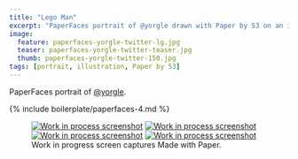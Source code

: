 ```yaml
---
title: "Lego Man"
excerpt: "PaperFaces portrait of @yorgle drawn with Paper by 53 on an iPad."
image: 
  feature: paperfaces-yorgle-twitter-lg.jpg
  teaser: paperfaces-yorgle-twitter-teaser.jpg
  thumb: paperfaces-yorgle-twitter-150.jpg
tags: [portrait, illustration, Paper by 53]
---
```


PaperFaces portrait of [@yorgle](http://twitter.com/yorgle).

{% include boilerplate/paperfaces-4.md %}

<figure class="third">
  <a href="{{ site.url }}/assets/images/paperfaces-yorgle-process-1-lg.jpg"><img src="{{ site.url }}/assets/images/paperfaces-yorgle-process-1-600.jpg" alt="Work in process screenshot"></a>
  <a href="{{ site.url }}/assets/images/paperfaces-yorgle-process-2-lg.jpg"><img src="{{ site.url }}/assets/images/paperfaces-yorgle-process-2-600.jpg" alt="Work in process screenshot"></a>
  <a href="{{ site.url }}/assets/images/paperfaces-yorgle-process-3-lg.jpg"><img src="{{ site.url }}/assets/images/paperfaces-yorgle-process-3-600.jpg" alt="Work in process screenshot"></a>
  <a href="{{ site.url }}/assets/images/paperfaces-yorgle-process-4-lg.jpg"><img src="{{ site.url }}/assets/images/paperfaces-yorgle-process-4-600.jpg" alt="Work in process screenshot"></a>
  <figcaption>Work in progress screen captures Made with Paper.</figcaption>
</figure>